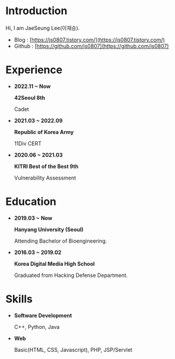 # Introduction

Hi, I am JaeSeung Lee(이재승).

- Blog : [https://js0807.tistory.com/](https://js0807.tistory.com/)
- Github : [https://github.com/js0807](https://github.com/js0807)

# Experience
- **2022.11 ~ Now**

    **42Seoul 8th**
    
    Cadet
    
- **2021.03 ~ 2022.09**

    **Republic of Korea Army**
    
    11Div CERT

- **2020.06 ~ 2021.03**

    **KITRI Best of the Best 9th**
    
    Vulnerability Assessment

# Education

- **2019.03 ~ Now**

    **Hanyang University (Seoul)**

    Attending Bachelor of Bioengineering.

- **2016.03 ~ 2019.02**

    **Korea Digital Media High School**

    Graduated from Hacking Defense Department.

# Skills

- **Software Development**

    C++, Python, Java

- **Web**

    Basic(HTML, CSS, Javascript), PHP, JSP/Servlet
